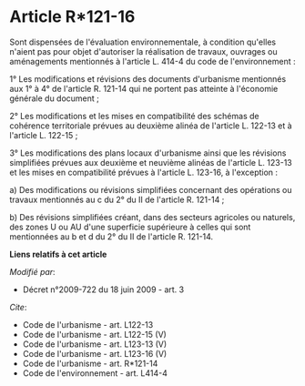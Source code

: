 # Article R*121-16

Sont dispensées de l'évaluation environnementale, à condition qu'elles n'aient pas pour objet d'autoriser la réalisation de
travaux, ouvrages ou aménagements mentionnés à l'article L. 414-4 du code de l'environnement : 

1° Les modifications et révisions des documents d'urbanisme mentionnés aux 1° à 4° de l'article R. 121-14 qui ne portent pas
atteinte à l'économie générale du document ; 

2° Les modifications et les mises en compatibilité des schémas de cohérence territoriale prévues au deuxième alinéa de
l'article L. 122-13 et à l'article L. 122-15 ; 

3° Les modifications des plans locaux d'urbanisme ainsi que les révisions simplifiées prévues aux deuxième et neuvième
alinéas de l'article L. 123-13 et les mises en compatibilité prévues à l'article L. 123-16, à l'exception : 

a) Des modifications ou révisions simplifiées concernant des opérations ou travaux mentionnés au c du 2° du II de l'article
R. 121-14 ; 

b) Des révisions simplifiées créant, dans des secteurs agricoles ou naturels, des zones U ou AU d'une superficie supérieure à
celles qui sont mentionnées au b et d du 2° du II de l'article R. 121-14.

**Liens relatifs à cet article**

_Modifié par_:

  - Décret n°2009-722 du 18 juin 2009 - art. 3

_Cite_:

  - Code de l'urbanisme - art. L122-13
  - Code de l'urbanisme - art. L122-15 (V)
  - Code de l'urbanisme - art. L123-13 (V)
  - Code de l'urbanisme - art. L123-16 (V)
  - Code de l'urbanisme - art. R*121-14
  - Code de l'environnement - art. L414-4
